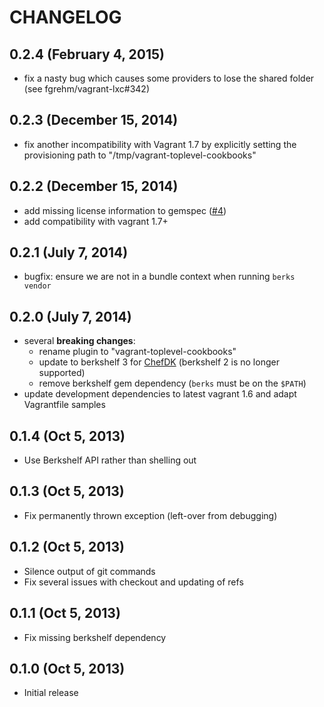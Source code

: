 
# CHANGELOG

## 0.2.4 (February 4, 2015)

 * fix a nasty bug which causes some providers to lose the shared folder (see fgrehm/vagrant-lxc#342)

## 0.2.3 (December 15, 2014)

 * fix another incompatibility with Vagrant 1.7 by explicitly setting the provisioning path to "/tmp/vagrant-toplevel-cookbooks"

## 0.2.2 (December 15, 2014)

 * add missing license information to gemspec ([#4](https://github.com/tknerr/vagrant-toplevel-cookbooks/issues/4))
 * add compatibility with vagrant 1.7+

## 0.2.1 (July 7, 2014)

 * bugfix: ensure we are not in a bundle context when running `berks vendor`

## 0.2.0 (July 7, 2014)
   
 * several **breaking changes**:
   * rename plugin to "vagrant-toplevel-cookbooks"
   * update to berkshelf 3 for [ChefDK](http://www.getchef.com/downloads/chef-dk) (berkshelf 2 is no longer supported)
   * remove berkshelf gem dependency (`berks` must be on the `$PATH`)
 * update development dependencies to latest vagrant 1.6 and adapt Vagrantfile samples

## 0.1.4 (Oct 5, 2013)

 * Use Berkshelf API rather than shelling out

## 0.1.3 (Oct 5, 2013)

 * Fix permanently thrown exception (left-over from debugging)

## 0.1.2 (Oct 5, 2013)

 * Silence output of git commands
 * Fix several issues with checkout and updating of refs

## 0.1.1 (Oct 5, 2013)

 * Fix missing berkshelf dependency

## 0.1.0 (Oct 5, 2013)

 * Initial release

